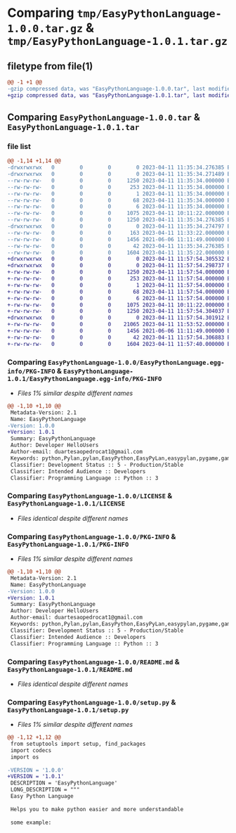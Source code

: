# Comparing `tmp/EasyPythonLanguage-1.0.0.tar.gz` & `tmp/EasyPythonLanguage-1.0.1.tar.gz`

## filetype from file(1)

```diff
@@ -1 +1 @@
-gzip compressed data, was "EasyPythonLanguage-1.0.0.tar", last modified: Tue Apr 11 11:35:34 2023, max compression
+gzip compressed data, was "EasyPythonLanguage-1.0.1.tar", last modified: Tue Apr 11 11:57:54 2023, max compression
```

## Comparing `EasyPythonLanguage-1.0.0.tar` & `EasyPythonLanguage-1.0.1.tar`

### file list

```diff
@@ -1,14 +1,14 @@
-drwxrwxrwx   0        0        0        0 2023-04-11 11:35:34.276385 EasyPythonLanguage-1.0.0/
-drwxrwxrwx   0        0        0        0 2023-04-11 11:35:34.271489 EasyPythonLanguage-1.0.0/EasyPythonLanguage.egg-info/
--rw-rw-rw-   0        0        0     1250 2023-04-11 11:35:34.000000 EasyPythonLanguage-1.0.0/EasyPythonLanguage.egg-info/PKG-INFO
--rw-rw-rw-   0        0        0      253 2023-04-11 11:35:34.000000 EasyPythonLanguage-1.0.0/EasyPythonLanguage.egg-info/SOURCES.txt
--rw-rw-rw-   0        0        0        1 2023-04-11 11:35:34.000000 EasyPythonLanguage-1.0.0/EasyPythonLanguage.egg-info/dependency_links.txt
--rw-rw-rw-   0        0        0       68 2023-04-11 11:35:34.000000 EasyPythonLanguage-1.0.0/EasyPythonLanguage.egg-info/requires.txt
--rw-rw-rw-   0        0        0        6 2023-04-11 11:35:34.000000 EasyPythonLanguage-1.0.0/EasyPythonLanguage.egg-info/top_level.txt
--rw-rw-rw-   0        0        0     1075 2023-04-11 10:11:22.000000 EasyPythonLanguage-1.0.0/LICENSE
--rw-rw-rw-   0        0        0     1250 2023-04-11 11:35:34.276385 EasyPythonLanguage-1.0.0/PKG-INFO
-drwxrwxrwx   0        0        0        0 2023-04-11 11:35:34.274797 EasyPythonLanguage-1.0.0/PyLan/
--rw-rw-rw-   0        0        0      163 2023-04-11 11:33:22.000000 EasyPythonLanguage-1.0.0/PyLan/__init__.py
--rw-rw-rw-   0        0        0     1456 2021-06-06 11:11:49.000000 EasyPythonLanguage-1.0.0/README.md
--rw-rw-rw-   0        0        0       42 2023-04-11 11:35:34.276385 EasyPythonLanguage-1.0.0/setup.cfg
--rw-rw-rw-   0        0        0     1604 2023-04-11 11:35:22.000000 EasyPythonLanguage-1.0.0/setup.py
+drwxrwxrwx   0        0        0        0 2023-04-11 11:57:54.305532 EasyPythonLanguage-1.0.1/
+drwxrwxrwx   0        0        0        0 2023-04-11 11:57:54.298737 EasyPythonLanguage-1.0.1/EasyPythonLanguage.egg-info/
+-rw-rw-rw-   0        0        0     1250 2023-04-11 11:57:54.000000 EasyPythonLanguage-1.0.1/EasyPythonLanguage.egg-info/PKG-INFO
+-rw-rw-rw-   0        0        0      253 2023-04-11 11:57:54.000000 EasyPythonLanguage-1.0.1/EasyPythonLanguage.egg-info/SOURCES.txt
+-rw-rw-rw-   0        0        0        1 2023-04-11 11:57:54.000000 EasyPythonLanguage-1.0.1/EasyPythonLanguage.egg-info/dependency_links.txt
+-rw-rw-rw-   0        0        0       68 2023-04-11 11:57:54.000000 EasyPythonLanguage-1.0.1/EasyPythonLanguage.egg-info/requires.txt
+-rw-rw-rw-   0        0        0        6 2023-04-11 11:57:54.000000 EasyPythonLanguage-1.0.1/EasyPythonLanguage.egg-info/top_level.txt
+-rw-rw-rw-   0        0        0     1075 2023-04-11 10:11:22.000000 EasyPythonLanguage-1.0.1/LICENSE
+-rw-rw-rw-   0        0        0     1250 2023-04-11 11:57:54.304037 EasyPythonLanguage-1.0.1/PKG-INFO
+drwxrwxrwx   0        0        0        0 2023-04-11 11:57:54.301912 EasyPythonLanguage-1.0.1/PyLan/
+-rw-rw-rw-   0        0        0    21065 2023-04-11 11:53:52.000000 EasyPythonLanguage-1.0.1/PyLan/__init__.py
+-rw-rw-rw-   0        0        0     1456 2021-06-06 11:11:49.000000 EasyPythonLanguage-1.0.1/README.md
+-rw-rw-rw-   0        0        0       42 2023-04-11 11:57:54.306883 EasyPythonLanguage-1.0.1/setup.cfg
+-rw-rw-rw-   0        0        0     1604 2023-04-11 11:57:40.000000 EasyPythonLanguage-1.0.1/setup.py
```

### Comparing `EasyPythonLanguage-1.0.0/EasyPythonLanguage.egg-info/PKG-INFO` & `EasyPythonLanguage-1.0.1/EasyPythonLanguage.egg-info/PKG-INFO`

 * *Files 1% similar despite different names*

```diff
@@ -1,10 +1,10 @@
 Metadata-Version: 2.1
 Name: EasyPythonLanguage
-Version: 1.0.0
+Version: 1.0.1
 Summary: EasyPythonLanguage
 Author: Developer HelloUsers
 Author-email: duartesaopedrocat1@gmail.com
 Keywords: python,Pylan,pylan,EasyPython,EasyPyLan,easypylan,pygame,game,image
 Classifier: Development Status :: 5 - Production/Stable
 Classifier: Intended Audience :: Developers
 Classifier: Programming Language :: Python :: 3
```

### Comparing `EasyPythonLanguage-1.0.0/LICENSE` & `EasyPythonLanguage-1.0.1/LICENSE`

 * *Files identical despite different names*

### Comparing `EasyPythonLanguage-1.0.0/PKG-INFO` & `EasyPythonLanguage-1.0.1/PKG-INFO`

 * *Files 1% similar despite different names*

```diff
@@ -1,10 +1,10 @@
 Metadata-Version: 2.1
 Name: EasyPythonLanguage
-Version: 1.0.0
+Version: 1.0.1
 Summary: EasyPythonLanguage
 Author: Developer HelloUsers
 Author-email: duartesaopedrocat1@gmail.com
 Keywords: python,Pylan,pylan,EasyPython,EasyPyLan,easypylan,pygame,game,image
 Classifier: Development Status :: 5 - Production/Stable
 Classifier: Intended Audience :: Developers
 Classifier: Programming Language :: Python :: 3
```

### Comparing `EasyPythonLanguage-1.0.0/README.md` & `EasyPythonLanguage-1.0.1/README.md`

 * *Files identical despite different names*

### Comparing `EasyPythonLanguage-1.0.0/setup.py` & `EasyPythonLanguage-1.0.1/setup.py`

 * *Files 1% similar despite different names*

```diff
@@ -1,12 +1,12 @@
 from setuptools import setup, find_packages
 import codecs
 import os
 
-VERSION = '1.0.0'
+VERSION = '1.0.1'
 DESCRIPTION = 'EasyPythonLanguage'
 LONG_DESCRIPTION = """
 Easy Python Language
 
 Helps you to make python easier and more understandable
 
 some example:
```

